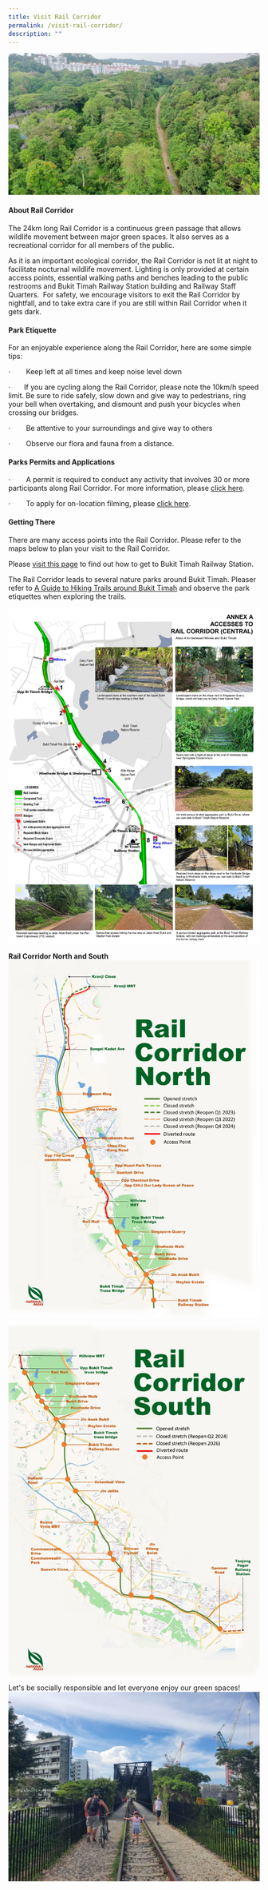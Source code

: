 ```yaml
---
title: Visit Rail Corridor
permalink: /visit-rail-corridor/
description: ""
---
```

![rail corridor sg](/images/RC%20Central/Central%20overview_IMG-20210323-WA0022.jpg)

#### **About Rail Corridor**

The 24km long Rail Corridor is a continuous green passage that allows wildlife movement between major green spaces. It also serves as a recreational corridor for all members of the public.

As it is an important ecological corridor, the Rail Corridor is not lit at night to facilitate nocturnal wildlife movement. Lighting is only provided at certain access points, essential walking paths and benches leading to the public restrooms and Bukit Timah Railway Station building and Railway Staff Quarters.  For safety, we encourage visitors to exit the Rail Corridor by nightfall, and to take extra care if you are still within Rail Corridor when it gets dark.

#### **Park Etiquette**
For an enjoyable experience along the Rail Corridor, here are some simple tips:

·        Keep left at all times and keep noise level down

·       If you are cycling along the Rail Corridor, please note the 10km/h speed limit. Be sure to ride safely, slow down and give way to pedestrians, ring your bell when overtaking, and dismount and push your bicycles when crossing our bridges.

·        Be attentive to your surroundings and give way to others

·        Observe our flora and fauna from a distance. 



#### **Parks Permits and Applications**

·        A permit is required to conduct any activity that involves 30 or more participants along Rail Corridor. For more information, please [click here](https://www.nparks.gov.sg/services/parks-permits-and-applications).

·        To apply for on-location filming, please [click here](https://www.nparks.gov.sg/services/parks-permits-and-applications).


#### **Getting There**
 
There are many access points into the Rail Corridor. Please refer to the maps below to plan your visit to the Rail Corridor.

Please [visit this page](/bukit-timah-railway-station/) to find out how to get to Bukit Timah Railway Station. 

The Rail Corridor leads to several nature parks around Bukit Timah. Pleaser refer to [A Guide to Hiking Trails around Bukit Timah](https://go.gov.sg/trailsguidebt) and observe the park etiquettes when exploring the trails.

![rc central](/images/RC%20Central/RC%20Central%20jpg.jpg)

**Rail Corridor North and South**
![rail corridor](/images/RC%20North/RC%20North%20Map%2030122022.jpg)

![rail corridor](/images/RC%20South/RC%20South%20Map%2030122022.jpg)
Let's be socially responsible and let everyone enjoy our green spaces!
![](/images/Rail%20Corridor_pls%20dismount.png)